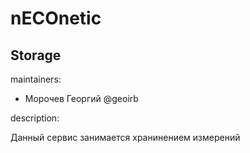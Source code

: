 # nECOnetic


## Storage

maintainers:

- Морочев Георгий @geoirb

description:
 
 Данный сервис занимается хранинением измерений

